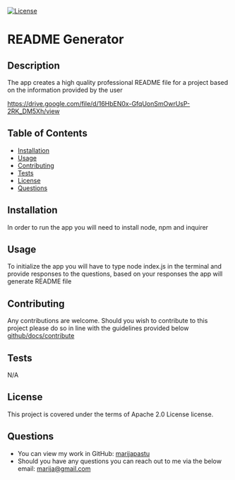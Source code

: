 

  [![License](https://img.shields.io/badge/License-Apache_2.0-blue.svg)](https://opensource.org/licenses/Apache-2.0)
  
  # README Generator

  ## Description
  The app creates a high quality professional README file for a project based on the information provided by the user

  https://drive.google.com/file/d/16HbEN0x-GfqUonSmOwrUsP-2RK_DM5Xh/view

  ## Table of Contents
  - [Installation](#installation)
  - [Usage](#usage)
  - [Contributing](#contributing)
  - [Tests](#tests)
  - [License](#license)
  - [Questions](#questions)

  ## Installation
  In order to run the app you will need to install node, npm and inquirer

  ## Usage
  To initialize the app you will have to type node index.js in the terminal and provide responses to the questions, based on your responses the app will generate README file

  ## Contributing
  Any contributions are welcome. Should you wish to contribute to this project please do so in line with the guidelines provided below
  [github/docs/contribute](https://github/docs/contribute)

  ## Tests
  N/A

  ## License
  This project is covered under the terms of Apache 2.0 License license.

  ## Questions
  - You can view my work in GitHub:
  [marijapastu](https://github.com/marijapastu)
  - Should you have any questions you can reach out to me via the below email:
  [marija@gmail.com](mailto:marija@gmail.com)


